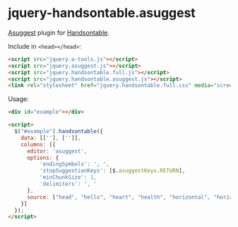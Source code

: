jquery-handsontable.asuggest
============================

[Asuggest](http://imankulov.github.io/asuggest/) plugin for [Handsontable](http://handsontable.com/).

Include in ``<head></head>``:

```html
<script src="jquery.a-tools.js"></script>
<script src="jquery.asuggest.js"></script>
<script src="jquery.handsontable.full.js"></script>
<script src="jquery.handsontable.asuggest.js"></script>
<link rel="stylesheet" href="jquery.handsontable.full.css" media="screen">
```

Usage: 

```html
<div id="example"></div>

<script>
  $("#example").handsontable({
    data: [[''], ['']],
    columns: [{
      editor: 'asuggest',
      options: {
          'endingSymbols': ', ',
          'stopSuggestionKeys': [$.asuggestKeys.RETURN],
          'minChunkSize': 1,
          'delimiters': ', '
      }, 
      source: ["head", "hello", "heart", "health", "horizontal", "horizont", "hormonotherapy"]
    }]
  });
</script>
```
